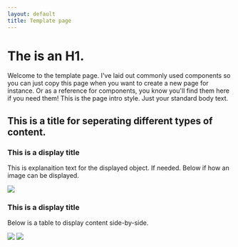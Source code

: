 ```yaml
---
layout: default
title: Template page
---
```

# The is an H1. 

Welcome to the template page. I've laid out commonly used components so you can just copy this page when you want to create a new page for instance. Or as a reference for components, you know you'll find them here if you need them!
This is the page intro style. Just your standard body text.

## This is a title for seperating different types of content. 

### This is a display title
This is explanaition text for the displayed object. If needed. Below if how an image can be displayed.

![](img/button-primary.png)

### This is a display title
Below is a table to display content side-by-side.

 ![](img/button-primary.png) ![](img/button-secondary.png) 

